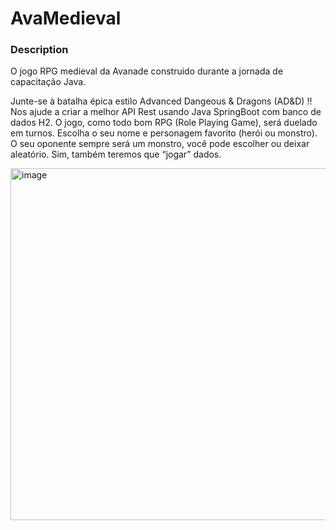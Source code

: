 # AvaMedieval

### Description 

O jogo RPG medieval da Avanade construido durante a jornada de capacitação Java.

Junte-se à batalha épica estilo Advanced Dangeous & Dragons (AD&D) !! Nos ajude a criar a melhor API Rest usando Java SpringBoot com banco de dados H2.
O jogo, como todo bom RPG (Role Playing Game), será duelado em turnos. 
Escolha o seu nome e personagem favorito (herói ou monstro). 
O seu oponente sempre será um monstro, você pode escolher ou deixar aleatório.
Sim, também teremos que “jogar” dados.

<img width="563" alt="image" src="https://user-images.githubusercontent.com/60409021/235040892-4922fb8c-4be6-4025-8f60-eb14f575ebb1.png">


